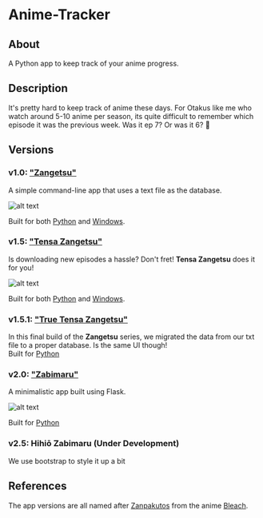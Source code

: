 # Anime-Tracker
## About
A Python app to keep track of your anime progress.
## Description
It's pretty hard to keep track of anime these days. For Otakus like me who watch around 5-10 anime per season, its quite difficult to remember which episode it was the previous week. Was it ep 7? Or was it 6? 🤔

## Versions

### v1.0: ["Zangetsu"](https://github.com/ashwindasr/Anime-Tracker/tree/master/v1.0)
A simple command-line app that uses a text file as the database.

![alt text](https://github.com/ashwindasr/Anime-Tracker/blob/master/assets/images/img1.png)

Built for both [Python](https://github.com/ashwindasr/Anime-Tracker/tree/master/v1.0/python) and [Windows](https://github.com/ashwindasr/Anime-Tracker/tree/master/v1.0/windows).

### v1.5: ["Tensa Zangetsu"](https://github.com/ashwindasr/Anime-Tracker/tree/master/v1.5)
Is downloading new episodes a hassle? Don't fret! **Tensa Zangetsu** does it for you!

![alt text](https://github.com/ashwindasr/Anime-Tracker/blob/master/assets/images/img2.png)

Built for both [Python](https://github.com/ashwindasr/Anime-Tracker/tree/master/v1.5/python) and [Windows](https://github.com/ashwindasr/Anime-Tracker/tree/master/v1.5/windows).

### v1.5.1: ["True Tensa Zangetsu"](https://github.com/ashwindasr/Anime-Tracker/tree/master/v1.5.1) 
In this final build of the **Zangetsu** series, we migrated the data from our txt file to a proper database. Is the same UI though! <br />
Built for [Python](https://github.com/ashwindasr/Anime-Tracker/tree/master/v1.5.1)

### v2.0: ["Zabimaru"](https://github.com/ashwindasr/Anime-Tracker/tree/master/v2.0)
A minimalistic app built using Flask.

![alt text](https://github.com/ashwindasr/Anime-Tracker/blob/master/assets/images/img3.png)

Built for [Python](https://github.com/ashwindasr/Anime-Tracker/tree/master/v2.0)

### v2.5: Hihiō Zabimaru (Under Development)
We use bootstrap to style it up a bit

## References
The app versions are all named after [Zanpakutos](https://bleach.fandom.com/wiki/Zanpakut%C5%8D) from the anime [Bleach](https://en.wikipedia.org/wiki/Bleach_(TV_series)).

